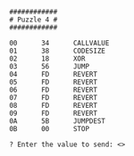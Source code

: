         ############
        # Puzzle 4 #
        ############

        00      34      CALLVALUE
        01      38      CODESIZE
        02      18      XOR
        03      56      JUMP
        04      FD      REVERT
        05      FD      REVERT
        06      FD      REVERT
        07      FD      REVERT
        08      FD      REVERT
        09      FD      REVERT
        0A      5B      JUMPDEST
        0B      00      STOP

        ? Enter the value to send: <>